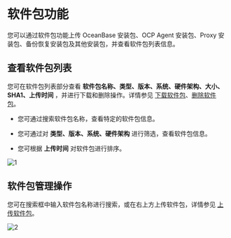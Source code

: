 软件包功能
==========================

您可以通过软件包功能上传 OceanBase 安装包、OCP Agent 安装包、Proxy 安装包、备份恢复安装包及其他安装包，并查看软件包列表信息。

查看软件包列表
----------------------------

您可在软件包列表部分查看 **软件包名称、类型、版本、系统、硬件架构、大小、SHA1、上传时间** ，并进行下载和删除操作。详情参见 [下载软件包](../700.manage-software-packages/200.download-the-software-package.md)、[删除软件包](../700.manage-software-packages/300.delete-software-packages.md)。

* 您可通过搜索软件包名称，查看特定的软件包信息。

* 您可通过对 **类型、版本、系统、硬件架构** 进行筛选，查看软件包信息。

* 您可根据 **上传时间** 对软件包进行排序。

![1](https://obbusiness-private.oss-cn-shanghai.aliyuncs.com/doc/img/ocp/%E8%BD%AF%E4%BB%B6%E5%8C%851.png)

软件包管理操作
----------------------------

您可在搜索框中输入软件包名称进行搜索，或在右上方上传软件包，详情参见 [上传软件包](../700.manage-software-packages/100.upload-a-software-package.md)。

![2](https://help-static-aliyun-doc.aliyuncs.com/assets/img/zh-CN/6862460261/p265877.png)

